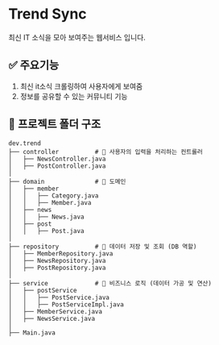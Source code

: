 # Trend Sync

최신 IT 소식을 모아 보여주는 웹서비스 입니다.

## ✅ 주요기능

 1. 최신 it소식 크롤링하여 사용자에게 보여줌
 2. 정보를 공유할 수 있는 커뮤니티 기능

## 📂 프로젝트 폴더 구조

    dev.trend
    ├── controller          # 📌 사용자의 입력을 처리하는 컨트롤러
    │   ├── NewsController.java    
    │   ├── PostController.java     
    │
    ├── domain              # 📌 도메인
    │   ├── member         
    │   │   ├── Category.java
    │   │   ├── Member.java
    │   ├── news            
    │   │   ├── News.java
    │   ├── post            
    │   │   ├── Post.java
    │
    ├── repository          # 📌 데이터 저장 및 조회 (DB 역할)
    │   ├── MemberRepository.java
    │   ├── NewsRepository.java
    │   ├── PostRepository.java
    │
    ├── service             # 📌 비즈니스 로직 (데이터 가공 및 연산)
    │   ├── postService     
    │   │   ├── PostService.java
    │   │   ├── PostServiceImpl.java
    │   ├── MemberService.java
    │   ├── NewsService.java
    │
    ├── Main.java         

